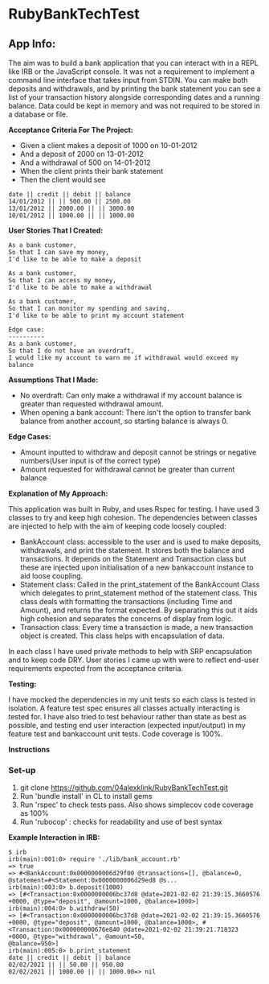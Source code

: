 # RubyBankTechTest

## App Info:
The aim was to build a bank application that you can interact with in a REPL like IRB or the JavaScript console. It was not a requirement to implement a command line interface that takes input from STDIN. You can make both deposits and withdrawals, and by printing the bank statement you can see a list of your transaction history alongside corresponding dates and a running balance. Data could be kept in memory and was not required to be stored in a database or file. 

**Acceptance Criteria For The Project:**
- Given a client makes a deposit of 1000 on 10-01-2012
- And a deposit of 2000 on 13-01-2012
- And a withdrawal of 500 on 14-01-2012
- When the client prints their bank statement
- Then the client would see

```
date || credit || debit || balance
14/01/2012 || || 500.00 || 2500.00
13/01/2012 || 2000.00 || || 3000.00
10/01/2012 || 1000.00 || || 1000.00
```

**User Stories That I Created:**
``` 
As a bank customer,
So that I can save my money,
I'd like to be able to make a deposit

As a bank customer,
So that I can access my money,
I'd like to be able to make a withdrawal

As a bank customer,
So that I can monitor my spending and saving,
I'd like to be able to print my account statement

Edge case:
----------
As a bank customer, 
So that I do not have an overdraft,
I would like my account to warn me if withdrawal would exceed my balance
```

**Assumptions That I Made:**
- No overdraft: Can only make a withdrawal if my account balance is greater than requested withdrawal amount.
- When opening a bank account: There isn't the option to transfer bank balance from another account, so starting balance is always 0.

**Edge Cases:**
- Amount inputted to withdraw and deposit cannot be strings or negative numbers(User input is of the correct type)
- Amount requested for withdrawal cannot be greater than current balance

**Explanation of My Approach:**

This application was built in Ruby, and uses Rspec for testing. 
I have used 3 classes to try and keep high cohesion. The dependencies between classes are injected to help with the aim of keeping code loosely coupled:
- BankAccount class: accessible to the user and is used to make deposits, withdrawals, and print the statement. It stores both the balance and transactions. It depends on the Statement and Transaction class but these are injected upon initialisation of a new bankaccount instance to aid loose coupling.
- Statement class: Called in the print_statement of the BankAccount Class which delegates to print_statement method of the statement class. This class deals with formatting the transactions (including Time and Amount), and returns the format expected. By separating this out it aids high cohesion and separates the concerns of display from logic.  
- Transaction class: Every time a transaction is made, a new transaction object is created. This class helps with encapsulation of data. 

In each class I have used private methods to help with SRP encapsulation and to keep code DRY. 
User stories I came up with were to reflect end-user requirements expected from the acceptance criteria. 

**Testing:**

I have mocked the dependencies in my unit tests so each class is tested in isolation. A feature test spec ensures all classes actually interacting is tested for. I have also tried to test behaviour rather than state as best as possible, and testing end user interaction (expected input/output) in my feature test and bankaccount unit tests. Code coverage is 100%.

**Instructions**

### Set-up
1. git clone https://github.com/04alexklink/RubyBankTechTest.git
2. Run 'bundle install' in CL to install gems
3. Run 'rspec' to check tests pass. Also shows simplecov code coverage as 100%
4. Run 'rubocop' : checks for readability and use of best syntax


**Example Interaction in IRB:**
```
$ irb
irb(main):001:0> require './lib/bank_account.rb'
=> true
=> #<BankAccount:0x0000000006d29f00 @transactions=[], @balance=0, @statement=#<Statement:0x0000000006d29ed8 @s...  
irb(main):003:0> b.deposit(1000)
=> [#<Transaction:0x0000000006bc37d8 @date=2021-02-02 21:39:15.3660576 +0000, @type="deposit", @amount=1000, @balance=1000>]
irb(main):004:0> b.withdraw(50)
=> [#<Transaction:0x0000000006bc37d8 @date=2021-02-02 21:39:15.3660576 +0000, @type="deposit", @amount=1000, @balance=1000>, #<Transaction:0x000000000676e840 @date=2021-02-02 21:39:21.718323 +0000, @type="withdrawal", @amount=50, 
@balance=950>]
irb(main):005:0> b.print_statement
date || credit || debit || balance
02/02/2021 || || 50.00 || 950.00
02/02/2021 || 1000.00 || || 1000.00=> nil
```
